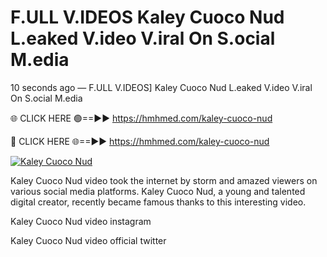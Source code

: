 # F.ULL V.IDEOS Kaley Cuoco Nud L.eaked V.ideo V.iral On S.ocial M.edia

10 seconds ago — F.ULL V.IDEOS] Kaley Cuoco Nud L.eaked V.ideo V.iral On S.ocial M.edia

🌐 CLICK HERE 🟢==►► https://hmhmed.com/kaley-cuoco-nud

🔴 CLICK HERE 🌐==►► https://hmhmed.com/kaley-cuoco-nud

[![Kaley Cuoco Nud](https://i.imgur.com/dJHk4Zq.gif)](https://hmhmed.com/kaley-cuoco-nud)

Kaley Cuoco Nud video took the internet by storm and amazed viewers on various social media platforms. Kaley Cuoco Nud, a young and talented digital creator, recently became famous thanks to this interesting video.

Kaley Cuoco Nud video instagram

Kaley Cuoco Nud video official twitter